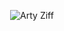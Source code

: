 <p align="center">
  <img src="https://frinkiac.com/video/S13E10/Dn_nzm_dgw0qUe_sJ9l3TWpT2jE=.gif" alt="Arty Ziff"/>
</p>
